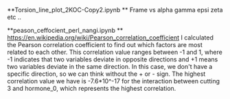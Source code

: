 **Torsion_line_plot_2KOC-Copy2.ipynb **
Frame vs alpha gamma epsi zeta etc .. 

**peason_ceffocient_perl_nangi.ipynb **
https://en.wikipedia.org/wiki/Pearson_correlation_coefficient
I calculated the Pearson correlation coefficient to find out which factors are most related to each other. 
This correlation value ranges between -1 and 1, where -1 indicates that two variables deviate in opposite directions and +1 means two variables deviate in the same direction. 
In this case, we don't have a specific direction, so we can think without the + or - sign. 
The highest correlation value we have is -7.6*10^-17 for the interaction between cutting 3 and hormone_0, which represents the highest correlation.

